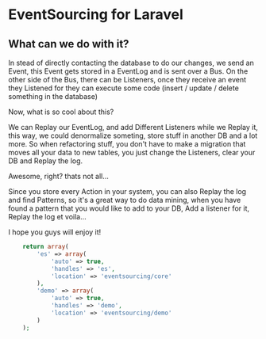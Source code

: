 # EventSourcing for Laravel


## What can we do with it?

In stead of directly contacting the database to do our changes, we send an Event, this Event gets stored in a EventLog and is sent over a Bus.
On the other side of the Bus, there can be Listeners, once they receive an event they Listened for they can execute some code (insert / update / delete something in the database)

Now, what is so cool about this?

We can Replay our EventLog, and add Different Listeners while we Replay it, this way, we could denormalize someting, store stuff in another DB and a lot more.
So when refactoring stuff, you don't have to make a migration that moves all your data to new tables, you just change the Listeners, clear your DB and Replay the log.

Awesome, right? thats not all...

Since you store every Action in your system, you can also Replay the log and find Patterns, so it's a great way to do data mining, when you have found a pattern that you would like to add to your DB,
Add a listener for it, Replay the log et voila...

I hope you guys will enjoy it!


```PHP
	return array(
		'es' => array(
			'auto' => true,
			'handles' => 'es',
			'location' => 'eventsourcing/core'
		),
		'demo' => array(
			'auto' => true,
			'handles' => 'demo',
			'location' => 'eventsourcing/demo'
		)
	);
```